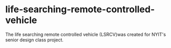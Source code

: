 # life-searching-remote-controlled-vehicle
The life searching remote controlled vehicle (LSRCV)was created for NYIT's senior design class project. 
